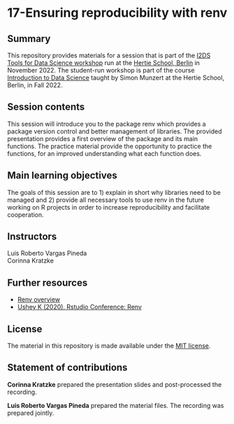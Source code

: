 # 17-Ensuring reproducibility with renv

## Summary

This repository provides materials for a session that is part of the [I2DS Tools for Data Science workshop](https://github.com/intro-to-data-science-22-workshop) run at the [Hertie School, Berlin](https://www.hertie-school.org/en/) in November 2022. The student-run workshop is part of the course [Introduction to Data Science](https://github.com/intro-to-data-science-22) taught by Simon Munzert at the Hertie School, Berlin, in Fall 2022.

## Session contents

This session will introduce you to the package renv which provides a package version control and better management of libraries. The provided presentation provides a first overview of the package and its main functions. The practice material provide the opportunity to practice the functions, for an improved understanding what each function does. 

## Main learning objectives

The goals of this session are to 1) explain in short why libraries need to be managed and 2) provide all necessary tools to use renv in the future working on R projects in order to increase reproducibility and facilitate cooperation. 

## Instructors

Luis Roberto Vargas Pineda
<br>
Corinna Kratzke

## Further resources

- [Renv overview](https://rstudio.github.io/renv/)
- [Ushey K (2020). Rstudio Conference: Renv](https://github.com/kevinushey/2020-rstudio-conf) 



## License
The material in this repository is made available under the [MIT license](http://opensource.org/licenses/mit-license.php). 

## Statement of contributions

**Corinna Kratzke** prepared the presentation slides and post-processed the recording.

**Luis Roberto Vargas Pineda** prepared the material files. The recording was prepared jointly. 
